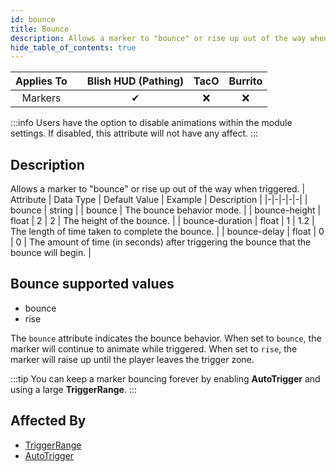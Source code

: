 ```yaml
---
id: bounce
title: Bounce
description: Allows a marker to "bounce" or rise up out of the way when triggered.
hide_table_of_contents: true
---
```

| Applies To | | Blish HUD (Pathing) | TacO | Burrito |
|-|-|-|-|-|
| <center>Markers</center> | | <center>✔</center> | <center>❌</center> | <center>❌</center> |


:::info 
Users have the option to disable animations within the module settings. If disabled, this attribute will not have any affect.
:::


## Description
Allows a marker to "bounce" or rise up out of the way when triggered.
| Attribute | Data Type | Default Value | Example | Description |
|-|-|-|-|-|
| bounce | string |  | bounce | The bounce behavior mode. | 
| bounce-height | float | 2 | 2 | The height of the bounce. | 
| bounce-duration | float | 1 | 1.2 | The length of time taken to complete the bounce. | 
| bounce-delay | float | 0 | 0 | The amount of time (in seconds) after triggering the bounce that the bounce will begin. | 

## Bounce supported values

- bounce
- rise

The `bounce` attribute indicates the bounce behavior.  When set to `bounce`, the marker will continue to animate while triggered.  When set to `rise`, the marker will raise up until the player leaves the trigger zone.


:::tip 
You can keep a marker bouncing forever by enabling **AutoTrigger** and using a large **TriggerRange**.
:::


## Affected By
- [TriggerRange](/docs/marker-dev/attributes/triggerrange)
- [AutoTrigger](/docs/marker-dev/attributes/autotrigger)


